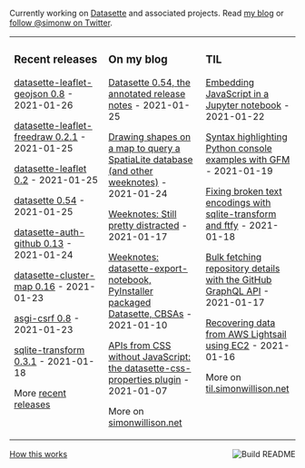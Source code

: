 Currently working on [Datasette](https://datasette.io/) and associated projects. Read [my blog](https://simonwillison.net/) or [follow @simonw on Twitter](https://twitter.com/simonw).

<table><tr><td valign="top" width="33%">

### Recent releases
<!-- recent_releases starts -->
[datasette-leaflet-geojson 0.8](https://github.com/simonw/datasette-leaflet-geojson/releases/tag/0.8) - 2021-01-26

[datasette-leaflet-freedraw 0.2.1](https://github.com/simonw/datasette-leaflet-freedraw/releases/tag/0.2.1) - 2021-01-25

[datasette-leaflet 0.2](https://github.com/simonw/datasette-leaflet/releases/tag/0.2) - 2021-01-25

[datasette 0.54](https://github.com/simonw/datasette/releases/tag/0.54) - 2021-01-25

[datasette-auth-github 0.13](https://github.com/simonw/datasette-auth-github/releases/tag/0.13) - 2021-01-24

[datasette-cluster-map 0.16](https://github.com/simonw/datasette-cluster-map/releases/tag/0.16) - 2021-01-23

[asgi-csrf 0.8](https://github.com/simonw/asgi-csrf/releases/tag/0.8) - 2021-01-23

[sqlite-transform 0.3.1](https://github.com/simonw/sqlite-transform/releases/tag/0.3.1) - 2021-01-18
<!-- recent_releases ends -->
More [recent releases](https://github.com/simonw/simonw/blob/main/releases.md)
</td><td valign="top" width="34%">

### On my blog
<!-- blog starts -->
[Datasette 0.54, the annotated release notes](http://simonwillison.net/2021/Jan/25/datasette/) - 2021-01-25

[Drawing shapes on a map to query a SpatiaLite database (and other weeknotes)](http://simonwillison.net/2021/Jan/24/drawing-shapes-spatialite/) - 2021-01-24

[Weeknotes: Still pretty distracted](http://simonwillison.net/2021/Jan/17/weeknotes-still-pretty-distracted/) - 2021-01-17

[Weeknotes: datasette-export-notebook, PyInstaller packaged Datasette, CBSAs](http://simonwillison.net/2021/Jan/10/weeknotes/) - 2021-01-10

[APIs from CSS without JavaScript: the datasette-css-properties plugin](http://simonwillison.net/2021/Jan/7/css-apis-no-javascript/) - 2021-01-07
<!-- blog ends -->
More on [simonwillison.net](https://simonwillison.net/)
</td><td valign="top" width="33%">

### TIL
<!-- tils starts -->
[Embedding JavaScript in a Jupyter notebook](https://til.simonwillison.net/jupyter/javascript-in-a-jupyter-notebook) - 2021-01-22

[Syntax highlighting Python console examples with GFM](https://til.simonwillison.net/github/syntax-highlighting-python-console) - 2021-01-19

[Fixing broken text encodings with sqlite-transform and ftfy](https://til.simonwillison.net/sqlite/fixing-column-encoding-with-ftfy-and-sqlite-transform) - 2021-01-18

[Bulk fetching repository details with the GitHub GraphQL API](https://til.simonwillison.net/github/bulk-repo-github-graphql) - 2021-01-17

[Recovering data from AWS Lightsail using EC2](https://til.simonwillison.net/aws/recovering-lightsail-data) - 2021-01-16
<!-- tils ends -->
More on [til.simonwillison.net](https://til.simonwillison.net/)
</td></tr></table>

<a href="https://github.com/simonw/simonw/actions"><img src="https://github.com/simonw/simonw/workflows/Build%20README/badge.svg" align="right" alt="Build README"></a> <a href="https://simonwillison.net/2020/Jul/10/self-updating-profile-readme/">How this works</a>
